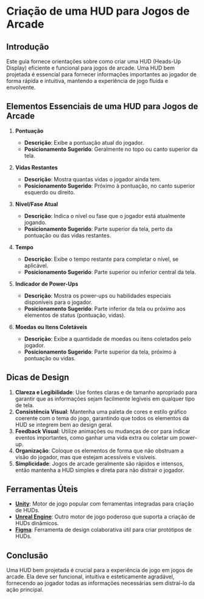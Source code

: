 # Criação de uma HUD para Jogos de Arcade

## Introdução

Este guia fornece orientações sobre como criar uma HUD (Heads-Up Display) eficiente e funcional para jogos de arcade. Uma HUD bem projetada é essencial para fornecer informações importantes ao jogador de forma rápida e intuitiva, mantendo a experiência de jogo fluida e envolvente.

## Elementos Essenciais de uma HUD para Jogos de Arcade

1. **Pontuação**
   - **Descrição**: Exibe a pontuação atual do jogador.
   - **Posicionamento Sugerido**: Geralmente no topo ou canto superior da tela.

2. **Vidas Restantes**
   - **Descrição**: Mostra quantas vidas o jogador ainda tem.
   - **Posicionamento Sugerido**: Próximo à pontuação, no canto superior esquerdo ou direito.

3. **Nível/Fase Atual**
   - **Descrição**: Indica o nível ou fase que o jogador está atualmente jogando.
   - **Posicionamento Sugerido**: Parte superior da tela, perto da pontuação ou das vidas restantes.

4. **Tempo**
   - **Descrição**: Exibe o tempo restante para completar o nível, se aplicável.
   - **Posicionamento Sugerido**: Parte superior ou inferior central da tela.

5. **Indicador de Power-Ups**
   - **Descrição**: Mostra os power-ups ou habilidades especiais disponíveis para o jogador.
   - **Posicionamento Sugerido**: Parte inferior da tela ou próximo aos elementos de status (pontuação, vidas).

6. **Moedas ou Itens Coletáveis**
   - **Descrição**: Exibe a quantidade de moedas ou itens coletados pelo jogador.
   - **Posicionamento Sugerido**: Parte superior da tela, próximo à pontuação ou vidas.

## Dicas de Design

1. **Clareza e Legibilidade**: Use fontes claras e de tamanho apropriado para garantir que as informações sejam facilmente legíveis em qualquer tipo de tela.
2. **Consistência Visual**: Mantenha uma paleta de cores e estilo gráfico coerente com o tema do jogo, garantindo que todos os elementos da HUD se integrem bem ao design geral.
3. **Feedback Visual**: Utilize animações ou mudanças de cor para indicar eventos importantes, como ganhar uma vida extra ou coletar um power-up.
4. **Organização**: Coloque os elementos de forma que não obstruam a visão do jogador, mas que estejam acessíveis e visíveis.
5. **Simplicidade**: Jogos de arcade geralmente são rápidos e intensos, então mantenha a HUD simples e direta para não distrair o jogador.

## Ferramentas Úteis

- **[Unity](https://unity.com/)**: Motor de jogo popular com ferramentas integradas para criação de HUDs.
- **[Unreal Engine](https://www.unrealengine.com/)**: Outro motor de jogo poderoso que suporta a criação de HUDs dinâmicos.
- **[Figma](https://www.figma.com/)**: Ferramenta de design colaborativa útil para criar protótipos de HUDs.

## Conclusão

Uma HUD bem projetada é crucial para a experiência de jogo em jogos de arcade. Ela deve ser funcional, intuitiva e esteticamente agradável, fornecendo ao jogador todas as informações necessárias sem distraí-lo da ação principal.
